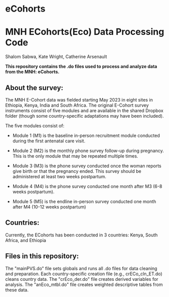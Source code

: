 # eCohorts

# MNH ECohorts(Eco) Data Processing Code
Shalom Sabwa, Kate Wright, Catherine Arsenault

**This repository contains the .do files used to process and analyze data from the MNH: eCohorts.** 

## About the survey: 
The MNH E-Cohort data was fielded starting May 2023 in eight sites in Ethiopia, Kenya, India and South Africa. The original E-Cohort survey instruments consist of five modules and are available in the shared Dropbox folder (though some country-specific adaptations may have been included).

The five modules consist of:
- Module 1 (M1) is the baseline in-person recruitment module conducted during the first antenatal care visit.

- Module 2 (M2) is the monthly phone survey follow-up during pregnancy. This is the only module that may be repeated multiple times.

- Module 3 (M3) is the phone survey conducted once the woman reports give birth or that the pregnancy ended. This survey should be administered at least two weeks postpartum.

- Module 4 (M4) is the phone survey conducted one month after M3 (6-8 weeks postpartum).

- Module 5 (M5) is the endline in-person survey conducted one month after M4 (10-12 weeks postpartum)


## Countries: 
Currently, the ECohorts has been conducted in 3 countries: Kenya, South Africa, and Ethiopia 

## Files in this repository: 
The "mainPVS.do" file sets globals and runs all .do files for data cleaning and preparation. Each country-specific creation file (e.g., crECo_cln_ET.do) cleans country data. The "crEco_der.do" file creates derived variables for analysis. The "anEco_mtbl.do" file creates weighted descriptive tables from these data. 

